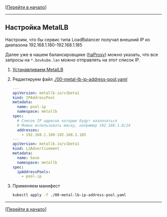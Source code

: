 [[Перейти в начало](../../README.md)]

---

## Настройка MetalLB

Настроим, что бы сервис типа LoadBalancer получал внешний IP из диапазона 192.168.1.180-192.168.1.185

Далее уже в нашем балансировщике ([haProxy](../02-haProxy/README.md)) можно указать, 
что все запросы на `*.bnvkube.lan` можно отправлять на этот список IP.

1. [Устанавливаем MetalLB](../install-metal-lb/README.md)
2. Редактируем файл [./00-metal-lb-ip-address-pool.yaml](./00-metal-lb-ip-address-pool.yaml)
    ```yaml
    ---
    apiVersion: metallb.io/v1beta1
    kind: IPAddressPool
    metadata:
      name: pool-ip
      namespace: metallb
    spec:
      # Список IP адресов которые будут назначаться
      # Можно использовать маску, например 192.168.1.0/24
      addresses:
        - 192.168.1.180-192.168.1.185  
    ---
    apiVersion: metallb.io/v1beta1
    kind: L2Advertisement
    metadata:
      name: base
      namespace: metallb
    spec:
      ipAddressPools:
        - pool-ip
    ```

3. Применяем манифест
    ```bash
    kubectl apply -f ./00-metal-lb-ip-address-pool.yaml
    ```

---

[[Перейти в начало](../../README.md)]